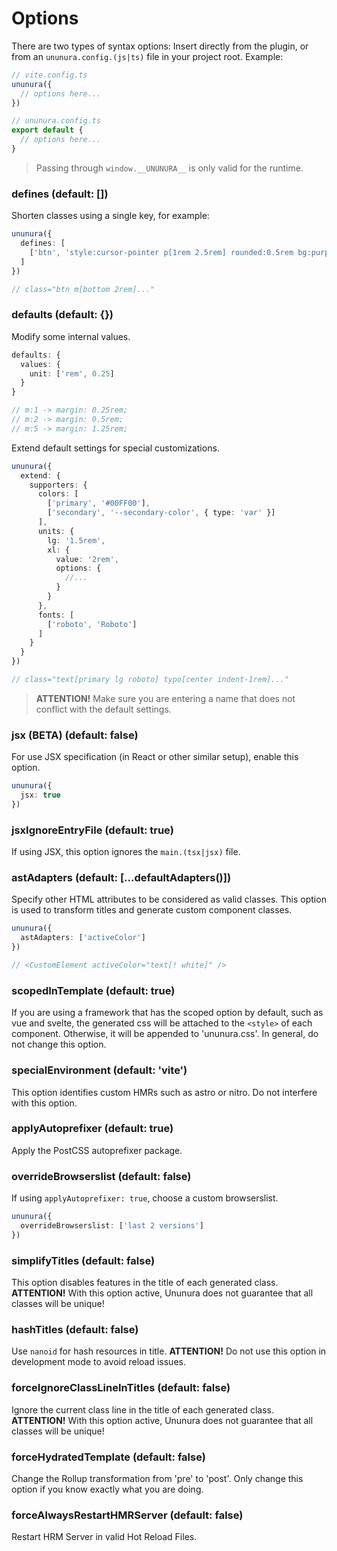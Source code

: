 # Options

There are two types of syntax options: Insert directly from the plugin, or from an `ununura.config.(js|ts)` file in your project root. Example:

```ts
// vite.config.ts
ununura({
  // options here...
})
```

```ts
// ununura.config.ts
export default {
  // options here...
}
```
> Passing through `window.__UNUNURA__` is only valid for the runtime.

### defines (default: [])

Shorten classes using a single key, for example:

```ts
ununura({
  defines: [
    ['btn', 'style:cursor-pointer p[1rem 2.5rem] rounded:0.5rem bg:purple text:white']
  ]
})

// class="btn m[bottom 2rem]..."
```

### defaults (default: {})

Modify some internal values.

```ts
defaults: {
  values: {
    unit: ['rem', 0.25]
  }
}

// m:1 -> margin: 0.25rem;
// m:2 -> margin: 0.5rem;
// m:5 -> margin: 1.25rem;
```

Extend default settings for special customizations.

```ts
ununura({
  extend: {  
    supporters: { 
      colors: [
        ['primary', '#00FF00'],
        ['secondary', '--secondary-color', { type: 'var' }]
      ], 
      units: {
        lg: '1.5rem',
        xl: { 
          value: '2rem', 
          options: {
            //...
          }
        }
      },
      fonts: [
        ['roboto', 'Roboto']
      ]
    }
  }
})

// class="text[primary lg roboto] typo[center indent-1rem]..."
```

> **ATTENTION!** Make sure you are entering a name that does not conflict with the default settings.

### jsx (BETA) (default: false)

For use JSX specification (in React or other similar setup), enable this option.

```ts
ununura({
  jsx: true
})
```

### jsxIgnoreEntryFile (default: true)

If using JSX, this option ignores the `main.(tsx|jsx)` file.

### astAdapters (default: [...defaultAdapters()])

Specify other HTML attributes to be considered as valid classes. This option is used to transform titles and generate custom component classes.

```ts
ununura({
  astAdapters: ['activeColor']
})

// <CustomElement activeColor="text[! white]" />
```

### scopedInTemplate (default: true)

If you are using a framework that has the scoped option by default, such as vue and svelte, the generated css will be attached to the `<style>` of each component. Otherwise, it will be appended to 'ununura.css'. In general, do not change this option.

### specialEnvironment (default: 'vite')

This option identifies custom HMRs such as astro or nitro. Do not interfere with this option.

### applyAutoprefixer (default: true)

Apply the PostCSS autoprefixer package.

### overrideBrowserslist (default: false)

If using `applyAutoprefixer: true`, choose a custom browserslist.

```ts
ununura({
  overrideBrowserslist: ['last 2 versions']
})
```

### simplifyTitles (default: false)

This option disables features in the title of each generated class. **ATTENTION!** With this option active, Ununura does not guarantee that all classes will be unique!

### hashTitles (default: false)

Use `nanoid` for hash resources in title. **ATTENTION!** Do not use this option in development mode to avoid reload issues.

### forceIgnoreClassLineInTitles (default: false)

Ignore the current class line in the title of each generated class. **ATTENTION!** With this option active, Ununura does not guarantee that all classes will be unique!

### forceHydratedTemplate (default: false)

Change the Rollup transformation from 'pre' to 'post'. Only change this option if you know exactly what you are doing.

### forceAlwaysRestartHMRServer (default: false)

Restart HRM Server in valid Hot Reload Files.